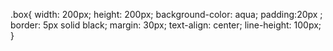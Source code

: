.box{
    width: 200px;
    height: 200px;
    background-color: aqua;
    padding:20px ;
    border: 5px solid black;
    margin: 30px;
    text-align: center;
    line-height: 100px;
}
